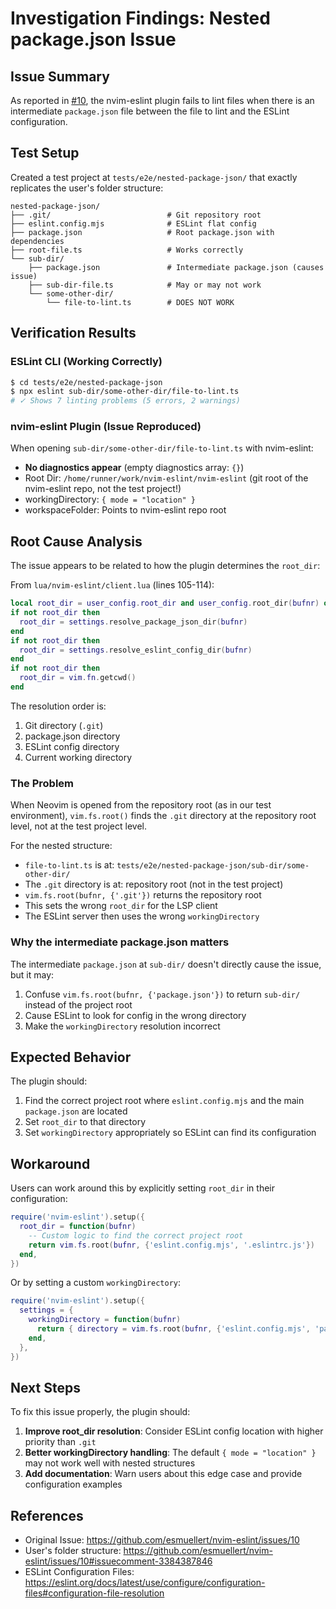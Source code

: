 # Investigation Findings: Nested package.json Issue

## Issue Summary

As reported in [#10](https://github.com/esmuellert/nvim-eslint/issues/10), the nvim-eslint plugin fails to lint files when there is an intermediate `package.json` file between the file to lint and the ESLint configuration.

## Test Setup

Created a test project at `tests/e2e/nested-package-json/` that exactly replicates the user's folder structure:

```
nested-package-json/
├── .git/                          # Git repository root
├── eslint.config.mjs              # ESLint flat config
├── package.json                   # Root package.json with dependencies
├── root-file.ts                   # Works correctly
└── sub-dir/
    ├── package.json               # Intermediate package.json (causes issue)
    ├── sub-dir-file.ts            # May or may not work
    └── some-other-dir/
        └── file-to-lint.ts        # DOES NOT WORK
```

## Verification Results

### ESLint CLI (Working Correctly)
```bash
$ cd tests/e2e/nested-package-json
$ npx eslint sub-dir/some-other-dir/file-to-lint.ts
# ✓ Shows 7 linting problems (5 errors, 2 warnings)
```

### nvim-eslint Plugin (Issue Reproduced)
When opening `sub-dir/some-other-dir/file-to-lint.ts` with nvim-eslint:
- **No diagnostics appear** (empty diagnostics array: `{}`)
- Root Dir: `/home/runner/work/nvim-eslint/nvim-eslint` (git root of the nvim-eslint repo, not the test project!)
- workingDirectory: `{ mode = "location" }`
- workspaceFolder: Points to nvim-eslint repo root

## Root Cause Analysis

The issue appears to be related to how the plugin determines the `root_dir`:

From `lua/nvim-eslint/client.lua` (lines 105-114):
```lua
local root_dir = user_config.root_dir and user_config.root_dir(bufnr) or settings.resolve_git_dir(bufnr)
if not root_dir then
  root_dir = settings.resolve_package_json_dir(bufnr)
end
if not root_dir then
  root_dir = settings.resolve_eslint_config_dir(bufnr)
end
if not root_dir then
  root_dir = vim.fn.getcwd()
end
```

The resolution order is:
1. Git directory (`.git`)
2. package.json directory  
3. ESLint config directory
4. Current working directory

### The Problem

When Neovim is opened from the repository root (as in our test environment), `vim.fs.root()` finds the `.git` directory at the repository root level, not at the test project level.

For the nested structure:
- `file-to-lint.ts` is at: `tests/e2e/nested-package-json/sub-dir/some-other-dir/`
- The `.git` directory is at: repository root (not in the test project)
- `vim.fs.root(bufnr, {'.git'})` returns the repository root
- This sets the wrong `root_dir` for the LSP client
- The ESLint server then uses the wrong `workingDirectory`

### Why the intermediate package.json matters

The intermediate `package.json` at `sub-dir/` doesn't directly cause the issue, but it may:
1. Confuse `vim.fs.root(bufnr, {'package.json'})` to return `sub-dir/` instead of the project root
2. Cause ESLint to look for config in the wrong directory
3. Make the `workingDirectory` resolution incorrect

## Expected Behavior

The plugin should:
1. Find the correct project root where `eslint.config.mjs` and the main `package.json` are located
2. Set `root_dir` to that directory
3. Set `workingDirectory` appropriately so ESLint can find its configuration

## Workaround

Users can work around this by explicitly setting `root_dir` in their configuration:
```lua
require('nvim-eslint').setup({
  root_dir = function(bufnr)
    -- Custom logic to find the correct project root
    return vim.fs.root(bufnr, {'eslint.config.mjs', '.eslintrc.js'})
  end,
})
```

Or by setting a custom `workingDirectory`:
```lua
require('nvim-eslint').setup({
  settings = {
    workingDirectory = function(bufnr)
      return { directory = vim.fs.root(bufnr, {'eslint.config.mjs', 'package.json'}) }
    end,
  },
})
```

## Next Steps

To fix this issue properly, the plugin should:

1. **Improve root_dir resolution**: Consider ESLint config location with higher priority than `.git`
2. **Better workingDirectory handling**: The default `{ mode = "location" }` may not work well with nested structures
3. **Add documentation**: Warn users about this edge case and provide configuration examples

## References

- Original Issue: https://github.com/esmuellert/nvim-eslint/issues/10
- User's folder structure: https://github.com/esmuellert/nvim-eslint/issues/10#issuecomment-3384387846
- ESLint Configuration Files: https://eslint.org/docs/latest/use/configure/configuration-files#configuration-file-resolution
